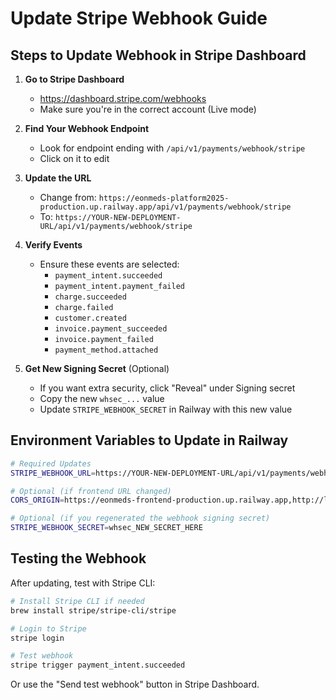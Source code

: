 # Update Stripe Webhook Guide

## Steps to Update Webhook in Stripe Dashboard

1. **Go to Stripe Dashboard**
   - https://dashboard.stripe.com/webhooks
   - Make sure you're in the correct account (Live mode)

2. **Find Your Webhook Endpoint**
   - Look for endpoint ending with `/api/v1/payments/webhook/stripe`
   - Click on it to edit

3. **Update the URL**
   - Change from: `https://eonmeds-platform2025-production.up.railway.app/api/v1/payments/webhook/stripe`
   - To: `https://YOUR-NEW-DEPLOYMENT-URL/api/v1/payments/webhook/stripe`

4. **Verify Events**
   - Ensure these events are selected:
     - `payment_intent.succeeded`
     - `payment_intent.payment_failed`
     - `charge.succeeded`
     - `charge.failed`
     - `customer.created`
     - `invoice.payment_succeeded`
     - `invoice.payment_failed`
     - `payment_method.attached`

5. **Get New Signing Secret** (Optional)
   - If you want extra security, click "Reveal" under Signing secret
   - Copy the new `whsec_...` value
   - Update `STRIPE_WEBHOOK_SECRET` in Railway with this new value

## Environment Variables to Update in Railway

```bash
# Required Updates
STRIPE_WEBHOOK_URL=https://YOUR-NEW-DEPLOYMENT-URL/api/v1/payments/webhook/stripe

# Optional (if frontend URL changed)
CORS_ORIGIN=https://eonmeds-frontend-production.up.railway.app,http://localhost:3000,http://localhost:3001

# Optional (if you regenerated the webhook signing secret)
STRIPE_WEBHOOK_SECRET=whsec_NEW_SECRET_HERE
```

## Testing the Webhook

After updating, test with Stripe CLI:
```bash
# Install Stripe CLI if needed
brew install stripe/stripe-cli/stripe

# Login to Stripe
stripe login

# Test webhook
stripe trigger payment_intent.succeeded
```

Or use the "Send test webhook" button in Stripe Dashboard.
